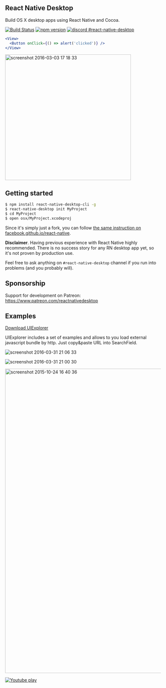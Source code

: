 ## React Native Desktop

Build OS X desktop apps using React Native and Cocoa.

[![Build Status](https://travis-ci.org/ptmt/react-native-desktop.svg)](https://travis-ci.org/ptmt/react-native-desktop)
[![npm version](https://badge.fury.io/js/react-native-desktop.svg)](https://badge.fury.io/js/react-native-desktop)
[![discord #react-native-desktop](https://img.shields.io/badge/discord-%23react--native--desktop-blue.svg)](https://discordapp.com/channels/102860784329052160/111514927801307136)

```jsx
<View>
  <Button onClick={() => alert('clicked')} />
</View>
```
<img width="407" alt="screenshot 2016-03-03 17 18 33" src="https://cloud.githubusercontent.com/assets/1004115/13496949/fe98e5e2-e163-11e5-9ded-0b4449950c8f.png">

## Getting started

``` bash
$ npm install react-native-desktop-cli -g
$ react-native-desktop init MyProject
$ cd MyProject
$ open osx/MyProject.xcodeproj
```
Since it's simply just a fork, you can follow [the same instruction on facebook.github.io/react-native](http://facebook.github.io/react-native/docs/getting-started.html#content).

**Disclaimer**. Having previous experience with React Native highly recommended. There is no success story for any RN desktop app yet, so it's not proven by production use.

Feel free to ask anything on `#react-native-desktop` channel if you run into problems (and you probably will).

## Sponsorship

Support for development on Patreon: https://www.patreon.com/reactnativedesktop

## Examples

[Download UIExplorer](https://github.com/ptmt/react-native-desktop/files/199128/UIExplorer.zip)

UIExplorer includes a set of examples and allows to you load external javascript bundle by http. Just copy&paste URL into SearchField.


![screenshot 2016-03-31 21 06 33](https://cloud.githubusercontent.com/assets/1004115/14185918/91648d8c-f784-11e5-82b6-fcd08b74b89a.png)

![screenshot 2016-03-31 21 00 30](https://cloud.githubusercontent.com/assets/1004115/14185806/1cd2dfdc-f784-11e5-8c14-de0ca21f7ead.png)

<img width="986" alt="screenshot 2015-10-24 16 40 36" src="https://cloud.githubusercontent.com/assets/1004115/14185895/7c133eb0-f784-11e5-8e3c-ca36aa351a26.png">


[![Youtube play](https://cloud.githubusercontent.com/assets/1004115/11685246/75db9d6a-9e99-11e5-8378-1d5cea6053c0.png)](https://www.youtube.com/watch?v=m1-LNKIuqtI)
